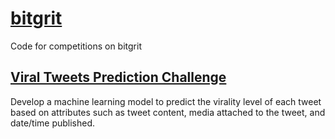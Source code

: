 # [bitgrit](https://bitgrit.net/)
Code for competitions on bitgrit

## [Viral Tweets Prediction Challenge](https://github.com/shpatrickguo/bitgrit/tree/main/Viral%20Tweets%20Prediction%20Challenge)
Develop a machine learning model to predict the virality level of each tweet based on attributes such as tweet content, media attached to the tweet, and date/time published.
